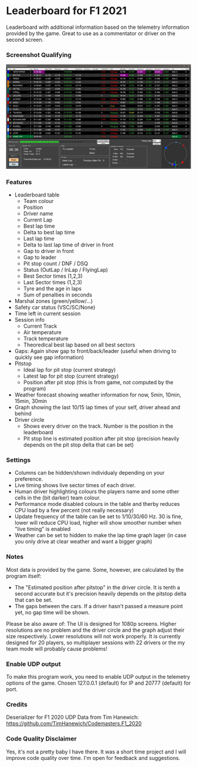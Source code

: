 # Leaderboard for F1 2021
Leaderboard with additional information based on the telemetry information provided by the game. Great to use as a commentator or driver on the second screen.

### Screenshot Qualifying
![Screenshot Qualifying](https://github.com/MikeLauer/F1-2021-Telemetry/blob/master/Screenshots/screenshot.JPG)

### Features
- Leaderboard table
  - Team colour
  - Position
  - Driver name
  - Current Lap
  - Best lap time
  - Delta to best lap time
  - Last lap time
  - Delta to last lap time of driver in front
  - Gap to driver in front
  - Gap to leader
  - Pit stop count / DNF / DSQ
  - Status (OutLap / InLap / FlyingLap)
  - Best Sector times (1,2,3)
  - Last Sector times (1,2,3)
  - Tyre and the age in laps
  - Sum of penalties in seconds
- Marshal zones (green/yellow/...)
- Safety car status (VSC/SC/None)
- Time left in current session
- Session info
  - Current Track
  - Air temperature
  - Track temperature
  - Theoredical best lap based on all best sectors
- Gaps: Again show gap to front/back/leader (useful when driving to quickly see gap information)
- Pitstop
  - Ideal lap for pit stop (current strategy)
  - Latest lap for pit stop (current strategy)
  - Position after pit stop (this is from game, not computed by the program)
- Weather forecast showing weather information for now, 5min, 10min, 15min, 30min
- Graph showing the last 10/15 lap times of your self, driver ahead and behind
- Driver circle
  - Shows every driver on the track. Number is the position in the leaderboard
  - Pit stop line is estimated position after pit stop (precision heavily depends on the pit stop delta that can be set)

### Settings
- Columns can be hidden/shown individualy depending on your preference.
- Live timing shows live sector times of each driver.
- Human driver highlighting colours the players name and some other cells in the (bit darker) team colour.
- Performance mode disabled colours in the table and therby reduces CPU load by a few percent (not really necessary)
- Update frequency of the table can be set to 1/10/30/60 Hz. 30 is fine, lower will reduce CPU load, higher will show smoother number when "live timing" is enabled
- Weather can be set to hidden to make the lap time graph lager (in case you only drive at clear weather and want a bigger graph)

### Notes
Most data is provided by the game. Some, however, are calculated by the program itself:
- The "Estimated position after pitstop" in the driver circle. It is tenth a second accurate but it's precision heavily depends on the pitstop delta that can be set.
- The gaps between the cars. If a driver hasn't passed a measure point yet, no gap time will be shown.

Please be also aware of:
The UI is designed for 1080p screens. Higher resolutions are no problem and the driver circle and the graph adjust their size respectively. Lower resolutions will not work properly. It is currently designed for 20 players, so multiplayer sessions with 22 drivers or the my team mode will probably cause problems!

### Enable UDP output
To make this program work, you need to enable UDP output in the telemetry options of the game. Chosen 127.0.0.1 (default) for IP and 20777 (default) for port.


### Credits
Deserializer for F1 2020 UDP Data from Tim Hanewich: https://github.com/TimHanewich/Codemasters.F1_2020


### Code Quality Disclaimer
Yes, it's not a pretty baby I have there. It was a short time project and I will improve code quality over time.
I'm open for feedback and suggestions.
